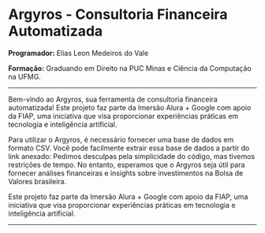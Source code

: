 # Argyros - Consultoria Financeira Automatizada

**Programador:** Elias Leon Medeiros do Vale

**Formação:** Graduando em Direito na PUC Minas e Ciência da Computação na UFMG.

---

Bem-vindo ao Argyros, sua ferramenta de consultoria financeira automatizada! Este projeto faz parte da Imersão Alura + Google com apoio da FIAP, uma iniciativa que visa proporcionar experiências práticas em tecnologia e inteligência artificial.

Para utilizar o Argyros, é necessário fornecer uma base de dados em formato CSV. Você pode facilmente extrair essa base de dados a partir do link anexado:
Pedimos desculpas pela simplicidade do código, mas tivemos restrições de tempo. No entanto, esperamos que o Argyros seja útil para fornecer análises financeiras e insights sobre investimentos na Bolsa de Valores brasileira.

Este projeto faz parte da Imersão Alura + Google com apoio da FIAP, uma iniciativa que visa proporcionar experiências práticas em tecnologia e inteligência artificial.

---
